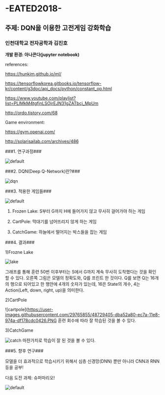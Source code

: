 # -EATED2018-
## 주제: DQN을 이용한 고전게임 강화학습
### 인천대학교 전자공학과 김진호

__개발 환경: 아나콘다(jupyter notebook)__

references:

https://hunkim.github.io/ml/

https://tensorflowkorea.gitbooks.io/tensorflow-kr/content/g3doc/api_docs/python/constant_op.html

https://www.youtube.com/playlist?list=PLlMkM4tgfjnLSOjrEJN31gZATbcj_MpUm

http://ordo.tistory.com/68

Game environment: 

https://gym.openai.com/

http://solarisailab.com/archives/486

###1. 연구과정###

![default](https://user-images.githubusercontent.com/29765855/48728221-b4009300-ec77-11e8-8e33-925c77718522.PNG)

###2. DQN(Deep Q-Network)란?###

![dqn](https://user-images.githubusercontent.com/29765855/48728606-badbd580-ec78-11e8-9758-feab716beaad.PNG)

###3. 적용한 게임들###

![default](https://user-images.githubusercontent.com/29765855/48728804-5b31fa00-ec79-11e8-9dc4-8cef8d938c14.PNG)

  1) Frozen Lake: S부터 G까지 H에 들어가지 않고 무사히 걸어가야 하는 게임

  2) CartPole: 막대기를 넘어뜨리지 않게 하는 게임

  3) CatchGame: 하늘에서 떨어지는 박스들을 잡는 게임

###4. 결과###

  1)Frozne Lake

![lake](https://user-images.githubusercontent.com/29765855/48729123-2a05f980-ec7a-11e8-9fa8-1bcbcac826a5.PNG)

그래프를 통해 훈련 50번 이후부터는 S에서 G까지 계속 무사히 도착했다는 것을 확인할 수 있다.
오른쪽 그림은 모델의 정확도와, Q를 프린트 한 것이다. 
Q를 보면 Q는 16개의 행으로 되어있고 한 행안에 4개의 숫자가 있는데, 16은 State의 개수, 4는 Action(Left, down, right, up)을 의미한다.

  2)CartPole

![cartpole](https://user-images.githubusercontent.com/29765855/48729405-dba52a80-ec7a-11e8-974a-df178cdc0426.PNG
훈련 회수에 따라 잘 학습된 것을 볼 수 있다.

  3)CatchGame

![catch](https://user-images.githubusercontent.com/29765855/48729509-1c9d3f00-ec7b-11e8-9265-6e0841905b62.PNG)
마찬가치로 학습이 잘 된 것을 볼 수 있다.

###5. 향후 연구###

모델을 더 효과적으로 학습시키기 위해서 심층 신경망(DNN) 뿐만 아니라 CNN과 RNN 등을 공부!

다음 도전 과제: 슈퍼마리오!

![default](https://user-images.githubusercontent.com/29765855/48729758-bb29a000-ec7b-11e8-9baa-c5f3ee91d5a2.PNG)
